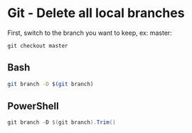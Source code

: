 # Git - Delete all local branches

First, switch to the branch you want to keep, ex: master:
```
git checkout master
```

## Bash

```bash
git branch -D $(git branch)
```

## PowerShell

```powershell
git branch -D $(git branch).Trim()
```
